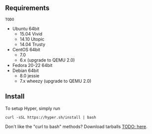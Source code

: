 ## Requirements

`TODO`

- Ubuntu 64bit
	- 15.04 Vivid
	- 14.10 Utopic
	- 14.04 Trusty
- CentOS 64bit
	- 7.0
	- 6.x (upgrade to QEMU 2.0)
- Fedora 20-22 64bit
- Debian 64bit
    - 8.0 jessie
    - 7.x wheezy (upgrade to QEMU 2.0)

## Install
To setup Hyper, simply run

    curl -sSL https://hyper.sh/install | bash

Don't like the "curl to bash" methods? Download tarballs [TODO: here]().

